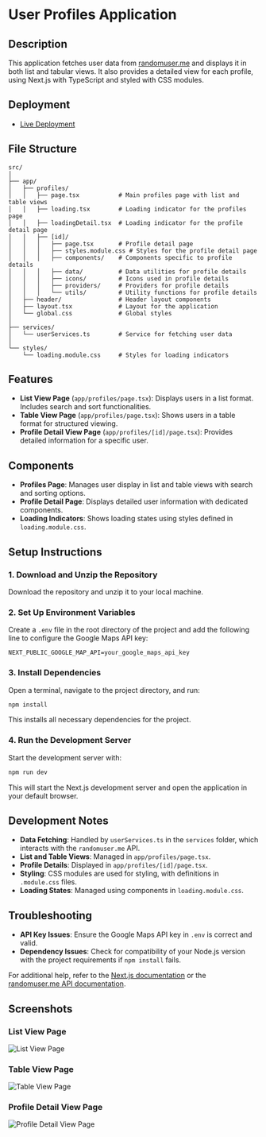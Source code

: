# User Profiles Application

## Description

This application fetches user data from [randomuser.me](https://randomuser.me) and displays it in both list and tabular views. It also provides a detailed view for each profile, using Next.js with TypeScript and styled with CSS modules.

## Deployment

- [Live Deployment](https://your-deployment-link.com)

## File Structure

```plaintext
src/
│
├── app/
│   ├── profiles/
│   │   ├── page.tsx           # Main profiles page with list and table views
│   │   ├── loading.tsx        # Loading indicator for the profiles page
│   │   ├── loadingDetail.tsx  # Loading indicator for the profile detail page
│   │   ├── [id]/
│   │   │   ├── page.tsx       # Profile detail page
│   │   │   ├── styles.module.css # Styles for the profile detail page
│   │   │   ├── components/    # Components specific to profile details
│   │   │   ├── data/          # Data utilities for profile details
│   │   │   ├── icons/         # Icons used in profile details
│   │   │   ├── providers/     # Providers for profile details
│   │   │   └── utils/         # Utility functions for profile details
│   ├── header/                # Header layout components
│   ├── layout.tsx             # Layout for the application
│   └── global.css             # Global styles
│
├── services/
│   └── userServices.ts        # Service for fetching user data
│
└── styles/
    └── loading.module.css     # Styles for loading indicators
```

## Features

- **List View Page** (`app/profiles/page.tsx`): Displays users in a list format. Includes search and sort functionalities.
- **Table View Page** (`app/profiles/page.tsx`): Shows users in a table format for structured viewing.
- **Profile Detail View Page** (`app/profiles/[id]/page.tsx`): Provides detailed information for a specific user.

## Components

- **Profiles Page**: Manages user display in list and table views with search and sorting options.
- **Profile Detail Page**: Displays detailed user information with dedicated components.
- **Loading Indicators**: Shows loading states using styles defined in `loading.module.css`.

## Setup Instructions

### 1. Download and Unzip the Repository

   Download the repository and unzip it to your local machine.

### 2. Set Up Environment Variables

   Create a `.env` file in the root directory of the project and add the following line to configure the Google Maps API key:

   ```plaintext
   NEXT_PUBLIC_GOOGLE_MAP_API=your_google_maps_api_key
   ```

### 3. Install Dependencies

   Open a terminal, navigate to the project directory, and run:

   ```bash
   npm install
   ```

   This installs all necessary dependencies for the project.

### 4. Run the Development Server

   Start the development server with:

   ```bash
   npm run dev
   ```

   This will start the Next.js development server and open the application in your default browser.

## Development Notes

- **Data Fetching**: Handled by `userServices.ts` in the `services` folder, which interacts with the `randomuser.me` API.
- **List and Table Views**: Managed in `app/profiles/page.tsx`.
- **Profile Details**: Displayed in `app/profiles/[id]/page.tsx`.
- **Styling**: CSS modules are used for styling, with definitions in `.module.css` files.
- **Loading States**: Managed using components in `loading.module.css`.

## Troubleshooting

- **API Key Issues**: Ensure the Google Maps API key in `.env` is correct and valid.
- **Dependency Issues**: Check for compatibility of your Node.js version with the project requirements if `npm install` fails.

For additional help, refer to the [Next.js documentation](https://nextjs.org/docs) or the [randomuser.me API documentation](https://randomuser.me/documentation).

## Screenshots

### List View Page
![List View Page]((https://github.com/Mariyam-Ejaz/glance/blob/main/ListView.png))

### Table View Page
![Table View Page]((https://github.com/Mariyam-Ejaz/glance/blob/main/TableView.png))

### Profile Detail View Page
![Profile Detail View Page]((https://github.com/Mariyam-Ejaz/glance/blob/main/Detail.png))
